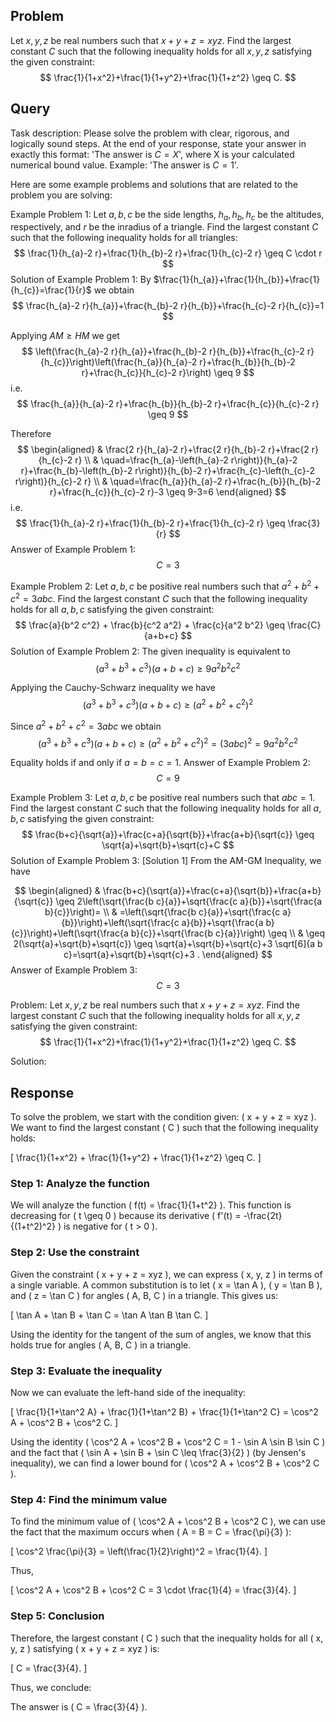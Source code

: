 ## Problem

Let $x, y, z$ be real numbers such that $x+y+z=xyz$. Find the largest constant $C$ such that the following inequality holds for all $x, y, z$ satisfying the given constraint:
$$
\frac{1}{1+x^2}+\frac{1}{1+y^2}+\frac{1}{1+z^2} \geq C.
$$

## Query

Task description: Please solve the problem with clear, rigorous, and logically sound steps. At the end of your response, state your answer in exactly this format: 'The answer is $C=X$', where X is your calculated numerical bound value. Example: 'The answer is $C=1$'.

Here are some example problems and solutions that are related to the problem you are solving:

Example Problem 1: Let $a, b, c$ be the side lengths, $h_{a}, h_{b}, h_{c}$ be the altitudes, respectively, and $r$ be the inradius of a triangle. Find the largest constant $C$ such that the following inequality holds for all triangles:
$$
\frac{1}{h_{a}-2 r}+\frac{1}{h_{b}-2 r}+\frac{1}{h_{c}-2 r} \geq C \cdot r
$$
Solution of Example Problem 1: By $\frac{1}{h_{a}}+\frac{1}{h_{b}}+\frac{1}{h_{c}}=\frac{1}{r}$ we obtain
$$
\frac{h_{a}-2 r}{h_{a}}+\frac{h_{b}-2 r}{h_{b}}+\frac{h_{c}-2 r}{h_{c}}=1
$$

Applying $A M \geq H M$ we get
$$
\left(\frac{h_{a}-2 r}{h_{a}}+\frac{h_{b}-2 r}{h_{b}}+\frac{h_{c}-2 r}{h_{c}}\right)\left(\frac{h_{a}}{h_{a}-2 r}+\frac{h_{b}}{h_{b}-2 r}+\frac{h_{c}}{h_{c}-2 r}\right) \geq 9
$$
i.e.
$$
\frac{h_{a}}{h_{a}-2 r}+\frac{h_{b}}{h_{b}-2 r}+\frac{h_{c}}{h_{c}-2 r} \geq 9
$$

Therefore
$$
\begin{aligned}
& \frac{2 r}{h_{a}-2 r}+\frac{2 r}{h_{b}-2 r}+\frac{2 r}{h_{c}-2 r} \\
& \quad=\frac{h_{a}-\left(h_{a}-2 r\right)}{h_{a}-2 r}+\frac{h_{b}-\left(h_{b}-2 r\right)}{h_{b}-2 r}+\frac{h_{c}-\left(h_{c}-2 r\right)}{h_{c}-2 r} \\
& \quad=\frac{h_{a}}{h_{a}-2 r}+\frac{h_{b}}{h_{b}-2 r}+\frac{h_{c}}{h_{c}-2 r}-3 \geq 9-3=6
\end{aligned}
$$
i.e.
$$
\frac{1}{h_{a}-2 r}+\frac{1}{h_{b}-2 r}+\frac{1}{h_{c}-2 r} \geq \frac{3}{r}
$$
Answer of Example Problem 1: $$C = 3$$

Example Problem 2: Let $a, b, c$ be positive real numbers such that $a^2 + b^2 + c^2 = 3abc$. Find the largest constant $C$ such that the following inequality holds for all $a, b, c$ satisfying the given constraint:
$$
\frac{a}{b^2 c^2} + \frac{b}{c^2 a^2} + \frac{c}{a^2 b^2} \geq \frac{C}{a+b+c}
$$
Solution of Example Problem 2: The given inequality is equivalent to
$$
\left(a^{3}+b^{3}+c^{3}\right)(a+b+c) \geq 9 a^{2} b^{2} c^{2}
$$

Applying the Cauchy-Schwarz inequality we have
$$
\left(a^{3}+b^{3}+c^{3}\right)(a+b+c) \geq\left(a^{2}+b^{2}+c^{2}\right)^{2}
$$

Since $a^{2}+b^{2}+c^{2}=3 a b c$ we obtain
$$
\left(a^{3}+b^{3}+c^{3}\right)(a+b+c) \geq\left(a^{2}+b^{2}+c^{2}\right)^{2}=(3 a b c)^{2}=9 a^{2} b^{2} c^{2}
$$

Equality holds if and only if $a=b=c=1$.
Answer of Example Problem 2: $$C = 9$$

Example Problem 3: Let $a, b, c$ be positive real numbers such that $a b c = 1$. Find the largest constant $C$ such that the following inequality holds for all $a, b, c$ satisfying the given constraint:
$$
\frac{b+c}{\sqrt{a}}+\frac{c+a}{\sqrt{b}}+\frac{a+b}{\sqrt{c}} \geq \sqrt{a}+\sqrt{b}+\sqrt{c}+C
$$
Solution of Example Problem 3: [Solution 1]
From the AM-GM Inequality, we have

$$
\begin{aligned}
& \frac{b+c}{\sqrt{a}}+\frac{c+a}{\sqrt{b}}+\frac{a+b}{\sqrt{c}} \geq 2\left(\sqrt{\frac{b c}{a}}+\sqrt{\frac{c a}{b}}+\sqrt{\frac{a b}{c}}\right)= \\
& =\left(\sqrt{\frac{b c}{a}}+\sqrt{\frac{c a}{b}}\right)+\left(\sqrt{\frac{c a}{b}}+\sqrt{\frac{a b}{c}}\right)+\left(\sqrt{\frac{a b}{c}}+\sqrt{\frac{b c}{a}}\right) \geq \\
& \geq 2(\sqrt{a}+\sqrt{b}+\sqrt{c}) \geq \sqrt{a}+\sqrt{b}+\sqrt{c}+3 \sqrt[6]{a b c}=\sqrt{a}+\sqrt{b}+\sqrt{c}+3 .
\end{aligned}
$$
Answer of Example Problem 3: $$C = 3$$


Problem: Let $x, y, z$ be real numbers such that $x+y+z=xyz$. Find the largest constant $C$ such that the following inequality holds for all $x, y, z$ satisfying the given constraint:
$$
\frac{1}{1+x^2}+\frac{1}{1+y^2}+\frac{1}{1+z^2} \geq C.
$$

Solution:

## Response

To solve the problem, we start with the condition given: \( x + y + z = xyz \). We want to find the largest constant \( C \) such that the following inequality holds:

\[
\frac{1}{1+x^2} + \frac{1}{1+y^2} + \frac{1}{1+z^2} \geq C.
\]

### Step 1: Analyze the function

We will analyze the function \( f(t) = \frac{1}{1+t^2} \). This function is decreasing for \( t \geq 0 \) because its derivative \( f'(t) = -\frac{2t}{(1+t^2)^2} \) is negative for \( t > 0 \).

### Step 2: Use the constraint

Given the constraint \( x + y + z = xyz \), we can express \( x, y, z \) in terms of a single variable. A common substitution is to let \( x = \tan A \), \( y = \tan B \), and \( z = \tan C \) for angles \( A, B, C \) in a triangle. This gives us:

\[
\tan A + \tan B + \tan C = \tan A \tan B \tan C.
\]

Using the identity for the tangent of the sum of angles, we know that this holds true for angles \( A, B, C \) in a triangle.

### Step 3: Evaluate the inequality

Now we can evaluate the left-hand side of the inequality:

\[
\frac{1}{1+\tan^2 A} + \frac{1}{1+\tan^2 B} + \frac{1}{1+\tan^2 C} = \cos^2 A + \cos^2 B + \cos^2 C.
\]

Using the identity \( \cos^2 A + \cos^2 B + \cos^2 C = 1 - \sin A \sin B \sin C \) and the fact that \( \sin A + \sin B + \sin C \leq \frac{3}{2} \) (by Jensen's inequality), we can find a lower bound for \( \cos^2 A + \cos^2 B + \cos^2 C \).

### Step 4: Find the minimum value

To find the minimum value of \( \cos^2 A + \cos^2 B + \cos^2 C \), we can use the fact that the maximum occurs when \( A = B = C = \frac{\pi}{3} \):

\[
\cos^2 \frac{\pi}{3} = \left(\frac{1}{2}\right)^2 = \frac{1}{4}.
\]

Thus,

\[
\cos^2 A + \cos^2 B + \cos^2 C = 3 \cdot \frac{1}{4} = \frac{3}{4}.
\]

### Step 5: Conclusion

Therefore, the largest constant \( C \) such that the inequality holds for all \( x, y, z \) satisfying \( x + y + z = xyz \) is:

\[
C = \frac{3}{4}.
\]

Thus, we conclude:

The answer is \( C = \frac{3}{4} \).